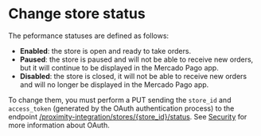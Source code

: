# Change store status

The peformance statuses are defined as follows:

* **Enabled**: the store is open and ready to take orders.
* **Paused**: the store is paused and will not be able to receive new orders, but it will continue to be displayed in the Mercado Pago app.
* **Disabled**: the store is closed, it will not be able to receive new orders and will no longer be displayed in the Mercado Pago app.

To change them, you must perform a PUT sending the `store_id` and `access_token` (generated by the OAuth authentication process) to the endpoint [/proximity-integration/stores/{store_id}/status](/developers/en/reference/mp_delivery/_proximity-integration_stores_store_id_status/put). See [Security](/developers/en/guides/additional-content/security/oauth/introduction) for more information about OAuth.